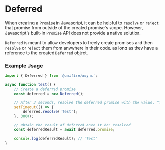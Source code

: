 # Deferred

When creating a `Promise` in Javascript, it can be helpful to `resolve` or
`reject` that promise from outside of the created promise's scope. However,
Javascript's built-in `Promise` API does not provide a native solution.

`Deferred` is meant to allow developers to freely create promises and then
`resolve` or `reject` them from anywhere in their code, as long as they have
a reference to the created `Deferred` object.

### Example Usage

```js
import { Deferred } from '@unifire/async';

async function test() {
    // Create a deferred promise
    const deferred = new Deferred();

    // After 3 seconds, resolve the deferred promise with the value, "Test"
    setTimeout(() => {
        deferred.resolve('Test');
    }, 3000);

    // Obtain the result of deferred once it has resolved
    const deferredResult = await deferred.promise;

    console.log(deferredResult); // 'Test'
}
```